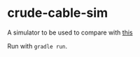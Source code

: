 # crude-cable-sim

A simulator to be used to compare with [this](https://github.com/SeanReeves/tethersim)

Run with `gradle run`.
